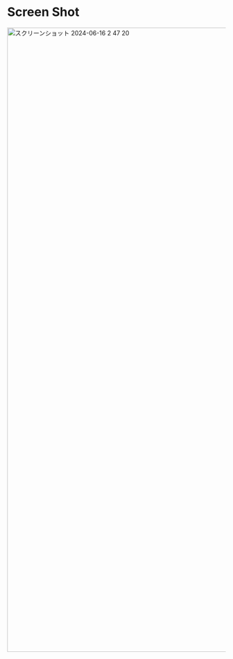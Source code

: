 # Screen Shot
<img width="1440" alt="スクリーンショット 2024-06-16 2 47 20" src="https://github.com/tkkwa01/vimrc/assets/130450932/185d759d-e253-4207-8e2b-413d54c3aa9d">

